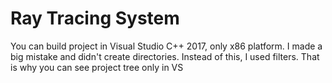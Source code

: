 # Ray Tracing System
You can build project in Visual Studio C++ 2017, only x86 platform.
I made a big mistake and didn't create directories. Instead of this, I used filters. That is why you can see project tree only in VS
